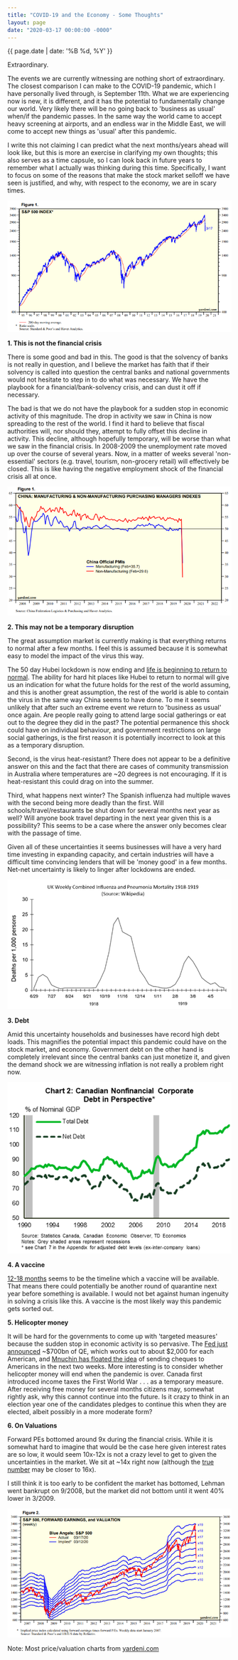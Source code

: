 ```yaml
---
title: "COVID-19 and the Economy - Some Thoughts"
layout: page
date: "2020-03-17 00:00:00 -0000"
---
```


{{ page.date | date: '%B %d, %Y' }}

Extraordinary.

The events we are currently witnessing are nothing short of extraordinary. The closest comparison I can make to the COVID-19 pandemic, which I have personally lived through, is September 11th. What we are experiencing now is new, it is different, and it has the potential to fundamentally change our world. Very likely there will be no going back to 'business as usual' when/if the pandemic passes. In the same way the world came to accept heavy screening at airports, and an endless war in the Middle East, we will come to accept new things as 'usual' after this pandemic.

I write this not claiming I can predict what the next months/years ahead will look like, but this is more an exercise in clarifying my own thoughts; this also serves as a time capsule, so I can look back in future years to remember what I actually was thinking during this time. Specifically, I want to focus on some of the reasons that make the stock market selloff we have seen is justified, and why, with respect to the economy, we are in scary times.

<p style="text-align:center;"> <img src="/assets/cvidstock.PNG" alt="Stock Market COVID-19 Drop"> </p>

**1. This is not the financial crisis**

There is some good and bad in this. The good is that the solvency of banks is not really in question, and I believe the market has faith that if their solvency is called into question the central banks and national governments would not hesitate to step in to do what was necessary. We have the playbook for a financial/bank-solvency crisis, and can dust it off if necessary.

The bad is that we do not have the playbook for a sudden stop in economic activity of this magnitude. The drop in activity we saw in China is now spreading to the rest of the world. I find it hard to believe that fiscal authorities will, nor should they, attempt to fully offset this decline in activity. This decline, although hopefully temporary, will be worse than what we saw in the financial crisis. In 2008-2009 the unemployment rate moved up over the course of several years. Now, in a matter of weeks several 'non-essential' sectors (e.g. travel, tourism, non-grocery retail) will effectively be closed. This is like having the negative employment shock of the financial crisis all at once.

<p style="text-align:center;"> <img src="/assets/cvidchinapmi.PNG" alt="China PMI COVID-19 Drop"> </p>

**2. This may not be a temporary disruption**

The great assumption market is currently making is that everything returns to normal after a few months. I feel this is assumed because it is somewhat easy to model the impact of the virus this way.

The 50 day Hubei lockdown is now ending and [life is beginning to return to normal](https://www.aljazeera.com/news/2020/03/china-coronavirus-epicentre-hubei-eases-lockdown-200314103410537.html). The ability for hard hit places like Hubei to return to normal will give us an indication for what the future holds for the rest of the world assuming, and this is another great assumption, the rest of the world is able to contain the virus in the same way China seems to have done. To me it seems unlikely that after such an extreme event we return to 'business as usual' once again. Are people really going to attend large social gatherings or eat out to the degree they did in the past? The potential permanence this shock could have on individual behaviour, and government restrictions on large social gatherings, is the first reason it is potentially incorrect to look at this as a temporary disruption.

Second, is the virus heat-resistant? There does not appear to be a definitive answer on this and the fact  that there are cases of community transmission in Australia where temperatures are ~20 degrees is not encouraging. If it is heat-resistant this could drag on into the summer.

Third, what happens next winter? The Spanish influenza had multiple waves with the second being more deadly than the first. Will schools/travel/restaurants be shut down for several months next year as well? Will anyone book travel departing in the next year given this is a possibility? This seems to be a case where the answer only becomes clear with the passage of time.

Given all of these uncertainties it seems businesses will have a very hard time investing in expanding capacity, and certain industries will have a difficult time convincing lenders that will be 'money good' in a few months. Net-net uncertainty is likely to linger after lockdowns are ended.

<p style="text-align:center;"> <img src="/assets/cvidspaninflu.PNG" alt="Spanish Influenza Mortality"> </p>

**3. Debt**

Amid this uncertainty households and businesses have record high debt loads. This magnifies the potential impact this pandemic could have on the stock market, and economy. Government debt on the other hand is completely irrelevant since the central banks can just monetize it, and given the demand shock we are witnessing inflation is not really a problem right now.

<p style="text-align:center;"> <img src="/assets/cvidcaddebt.PNG" alt="Canadian Debt Situation"></p>

**4. A vaccine**

[12-18 months](https://www.theguardian.com/world/2020/mar/17/when-will-a-coronavirus-vaccine-be-ready) seems to be the timeline which a vaccine will be available. That means there could potentially be another round of quarantine next year before something is available. I would not bet against human ingenuity in solving a crisis like this. A vaccine is the most likely way this pandemic gets sorted out.

**5. Helicopter money**

It will be hard for the governments to come up with 'targeted measures' because the sudden stop in economic activity is so pervasive. The [Fed just announced](https://www.federalreserve.gov/newsevents/pressreleases/monetary20200315a.htm) ~\$700bn of QE, which works out to about \$2,000 for each American, and [Mnuchin has floated the idea](https://www.bbc.com/news/business-51932403) of sending cheques to Americans in the next two weeks. More interesting is to consider whether helicopter money will end when the pandemic is over. Canada first introduced income taxes the First World War . . . as a temporary measure. After receiving free money for several months citizens may, somewhat rightly ask, why this cannot continue into the future. Is it crazy to think in an election year one of the candidates pledges to continue this when they are elected, albeit possibly in a more moderate form?

**6. On Valuations**

Forward PEs bottomed around 9x during the financial crisis. While it is somewhat hard to imagine that would be the case here given interest rates are so low, it would seem 10x-12x is not a crazy level to get to given the uncertainties in the market. We sit at ~14x right now (although the [true number](https://www.spglobal.com/marketintelligence/en/news-insights/latest-news-headlines/goldman-sachs-cuts-s-p-500-earnings-forecast-again-on-coronavirus-fallout-57526406) may be closer to 16x).

I still think it is too early to be confident the market has bottomed, Lehman went bankrupt on 9/2008, but the market did not bottom until it went 40% lower in 3/2009.

<p style="text-align:center;"> <img src="/assets/cvidfwdpe.PNG" alt="Forward PE COVID-19"> </p>

Note: Most price/valuation charts from [yardeni.com](www.yardeni.com)


